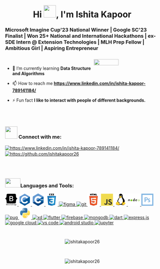 <div>
<h1 align="center">Hi <img src="https://psdalumni.org/wp-content/uploads/2019/07/Wavehand.gif" width="40" height="40">, I'm Ishita Kapoor</h1>
<span>
<h3 align="left">Microsoft Imagine Cup'23 National Winner | Google SC'23 Finalist | Won 25+ National and International Hackathons | ex-SDE Intern @ Extension Technologies | MLH Prep Fellow | Ambitious Girl | Aspiring Entrepreneur </h3> 
<img align="right" height="40%" width="40%" style="margin: 10px 12px 2px 8px;" src="https://cdn.dribbble.com/users/2938327/screenshots/11235947/04_4x.jpg">
</span> 
<br>

- 🌱 I’m currently learning **Data Structure and Algorithms**

- 📫 How to reach me **https://www.linkedin.com/in/ishita-kapoor-789141184/**

- ⚡ Fun fact **I like to interact with people of different backgrounds.**
<br>
<br>
<div align="right">
<h3 align="left"><img src="https://blogs.missouristate.edu/polsci/files/2019/08/handshake1.gif" width="40" height="40"> Connect with me:</h3>
</div>
<p align="left">
<a href="https://www.linkedin.com/in/ishita-kapoor-789141184/" target="blank"><img align="center" src="https://cliply.co/wp-content/uploads/2021/02/372102050_LINKEDIN_ICON_TRANSPARENT_1080.gif" alt="https://www.linkedin.com/in/ishita-kapoor-789141184/" height="60" width="60" /></a>
<a href="https://github.com/ishitakapoor26" target="blank"><img align="center" src="https://rapidapi.com/blog/wp-content/uploads/2017/01/octocat.gif" alt="https://github.com/ishitakapoor26" height="50" width="60" /></a>
</p>
</span>
<br>
<br>
<div>
<h3 align="left"><img src="https://i.pinimg.com/originals/46/c5/d8/46c5d8630eb4135dd94a82b39bcf0c6c.gif" width="50" height="30">Languages and Tools:</h3>
<p align="left"> <a href="https://getbootstrap.com" target="_blank"> <img src="https://raw.githubusercontent.com/devicons/devicon/master/icons/bootstrap/bootstrap-plain-wordmark.svg" alt="bootstrap" width="40" height="40"/> </a> <a href="https://www.cprogramming.com/" target="_blank"> <img src="https://raw.githubusercontent.com/devicons/devicon/master/icons/c/c-original.svg" alt="c" width="40" height="40"/> </a> <a href="https://www.w3schools.com/cpp/" target="_blank"> <img src="https://raw.githubusercontent.com/devicons/devicon/master/icons/cplusplus/cplusplus-original.svg" alt="cplusplus" width="40" height="40"/> </a> <a href="https://www.w3schools.com/css/" target="_blank"> <img src="https://raw.githubusercontent.com/devicons/devicon/master/icons/css3/css3-original-wordmark.svg" alt="css3" width="40" height="40"/> </a> <a href="https://www.figma.com/" target="_blank"> <img src="https://www.vectorlogo.zone/logos/figma/figma-icon.svg" alt="figma" width="40" height="40"/> </a> <a href="https://git-scm.com/" target="_blank"> <img src="https://www.vectorlogo.zone/logos/git-scm/git-scm-icon.svg" alt="git" width="40" height="40"/> </a> <a href="https://www.w3.org/html/" target="_blank"> <img src="https://raw.githubusercontent.com/devicons/devicon/master/icons/html5/html5-original-wordmark.svg" alt="html5" width="40" height="40"/> </a> <a href="https://developer.mozilla.org/en-US/docs/Web/JavaScript" target="_blank"> <img src="https://raw.githubusercontent.com/devicons/devicon/master/icons/javascript/javascript-original.svg" alt="javascript" width="40" height="40"/> </a> <a href="https://www.linux.org/" target="_blank"> <img src="https://raw.githubusercontent.com/devicons/devicon/master/icons/linux/linux-original.svg" alt="linux" width="40" height="40"/> </a> <a href="https://nodejs.org" target="_blank"> <img src="https://raw.githubusercontent.com/devicons/devicon/master/icons/nodejs/nodejs-original-wordmark.svg" alt="nodejs" width="40" height="40"/> </a> <a href="https://www.photoshop.com/en" target="_blank"> <img src="https://raw.githubusercontent.com/devicons/devicon/master/icons/photoshop/photoshop-line.svg" alt="photoshop" width="40" height="40"/> </a> <a href="https://pugjs.org" target="_blank"> <img src="https://cdn.worldvectorlogo.com/logos/pug.svg" alt="pug" width="40" height="40"/> </a> <a href="https://www.python.org" target="_blank"> <img src="https://raw.githubusercontent.com/devicons/devicon/master/icons/python/python-original.svg" alt="python" width="40" height="40"/> </a> <a href="https://www.adobe.com/products/xd.html" target="_blank"> <img src="https://cdn.worldvectorlogo.com/logos/adobe-xd.svg" alt="xd" width="40" height="40"/> </a> <a href="https://www.canva.com/" target="_blank"> <img src="https://static-00.iconduck.com/assets.00/flutter-icon-1651x2048-ojswpayr.png" alt="flutter" width="40" height="40"/> </a>
<a href="https://www.canva.com/" target="_blank"> <img src="https://firebase.google.com/static/downloads/brand-guidelines/PNG/logo-vertical.png" alt="firebase" width="40" height="40"/> </a>
<a href="https://www.canva.com/" target="_blank"> <img src="https://cdn.iconscout.com/icon/free/png-256/free-mongodb-5-1175140.png" alt="mongodb" width="40" height="40"/> </a>
<a href="https://www.canva.com/" target="_blank"> <img src="https://static-00.iconduck.com/assets.00/file-type-dartlang-icon-255x256-gx2fpt1m.png" alt="dart" width="40" height="40"/> </a>
<a href="https://www.canva.com/" target="_blank"> <img src="https://www.edureka.co/blog/wp-content/uploads/2019/07/express-logo.png" alt="express.js" width="40" height="40"/> </a>
<a href="https://www.canva.com/" target="_blank"> <img src="https://static-00.iconduck.com/assets.00/google-cloud-icon-2048x1646-7admxejz.png" alt="google cloud" width="40" height="40"/> </a>
<a href="https://www.canva.com/" target="_blank"> <img src="https://upload.wikimedia.org/wikipedia/commons/thumb/9/9a/Visual_Studio_Code_1.35_icon.svg/2048px-Visual_Studio_Code_1.35_icon.svg.png" alt="vs code" width="40" height="40"/> </a>
<a href="https://www.canva.com/" target="_blank"> <img src="https://cdn.iconscout.com/icon/free/png-256/free-android-studio-3251591-2724643.png" alt="android studio" width="40" height="40"/> </a>
<a href="https://www.canva.com/" target="_blank"> <img src="https://upload.wikimedia.org/wikipedia/commons/thumb/3/38/Jupyter_logo.svg/1200px-Jupyter_logo.svg.png" alt="jupyter" width="40" height="40"/> </a>
</p>
</div>
<br>
<center>
<p><img src="https://github-readme-stats.vercel.app/api/top-langs?username=ishitakapoor26&show_icons=true&locale=en&layout=compact" alt="ishitakapoor26" /></p>
<br>
<p><img align="center" src="https://github-readme-streak-stats.herokuapp.com/?user=ishitakapoor26&" alt="ishitakapoor26" /></p>
</center>
